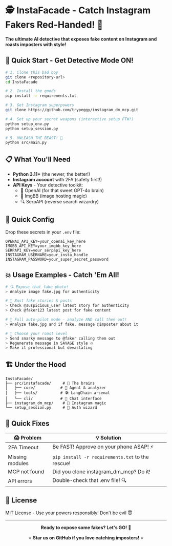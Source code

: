 # 🕵️ InstaFacade - Catch Instagram Fakers Red-Handed! 🚨

**The ultimate AI detective that exposes fake content on Instagram and roasts imposters with style!** 


## 🚀 Quick Start - Get Detective Mode ON!

```bash
# 1. Clone this bad boy
git clone <repository-url>
cd InstaFacade

# 2. Install the goods
pip install -r requirements.txt

# 3. Get Instagram superpowers
git clone https://github.com/trypeggy/instagram_dm_mcp.git

# 4. Set up your secret weapons (interactive setup FTW!)
python setup_env.py
python setup_session.py

# 5. UNLEASH THE BEAST! 🎯
python src/main.py
```

## 📋 What You'll Need

- **Python 3.11+** (the newer, the better!)
- **Instagram account** with 2FA (safety first!)
- **API Keys** - Your detective toolkit:
  - 🤖 OpenAI (for that sweet GPT-4o brain)
  - 📸 ImgBB (image hosting magic)
  - 🔍 SerpAPI (reverse search wizardry)

## 🔧 Quick Config

Drop these secrets in your `.env` file:

```env
OPENAI_API_KEY=your_openai_key_here
IMGBB_API_KEY=your_imgbb_key_here
SERPAPI_KEY=your_serpapi_key_here
INSTAGRAM_USERNAME=your_insta_handle
INSTAGRAM_PASSWORD=your_super_secret_password
```

## 💥 Usage Examples - Catch 'Em All!

```bash
# 🔍 Expose that fake photo!
> Analyze image fake.jpg for authenticity

# 📸 Bust fake stories & posts
> Check @suspicious_user latest story for authenticity
> Check @faker123 latest post for fake content

# 🤖 Full auto-pilot mode - analyze AND call them out!
> Analyze fake.jpg and if fake, message @imposter about it

# 💬 Choose your roast level
> Send snarky message to @faker calling them out
> Regenerate message in SAVAGE style 🔥
> Make it professional but devastating
```

## 🏗️ Under the Hood

```
InstaFacade/
├── src/instafacade/     # 🧠 The brains
│   ├── core/           # 🎯 Agent & analyzer
│   ├── tools/          # 🛠️ LangChain arsenal
│   └── cli/            # 💬 Chat interface
├── instagram_dm_mcp/    # 📱 Instagram magic
└── setup_session.py     # 🔐 Auth wizard
```

## 🐛 Quick Fixes

| 😱 Problem | 💡 Solution |
|------------|-------------|
| 2FA Timeout | Be FAST! Approve on your phone ASAP! ⚡ |
| Missing modules | `pip install -r requirements.txt` to the rescue! |
| MCP not found | Did you clone instagram_dm_mcp? Do it! |
| API errors | Double-check that .env file! 🔍 |


## 📄 License

MIT License - Use your powers responsibly! Don't be evil 😇

---

<div align="center">

**Ready to expose some fakes? Let's GO!** 🚀

⭐ **Star us on GitHub if you love catching imposters!** ⭐

</div> 
